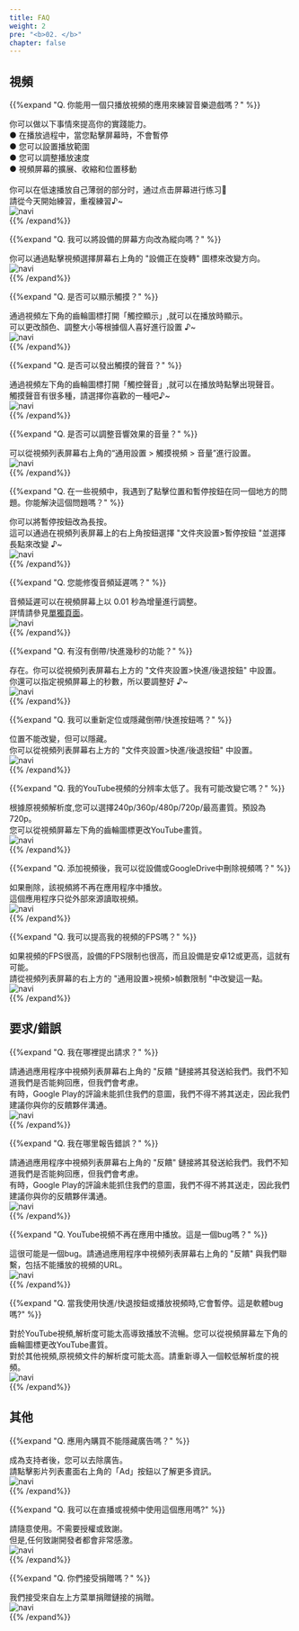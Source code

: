 ```yaml
---
title: FAQ
weight: 2
pre: "<b>02. </b>"
chapter: false
---
```


## 視頻

<!-- Q. 動画再生するだけのアプリで音/リズムゲームの練習になるのでしょうか？ -->
{{%expand "Q. 你能用一個只播放視頻的應用來練習音樂遊戲嗎？" %}}
<div class="balloon">
你可以做以下事情來提高你的實踐能力。<br>
● 在播放過程中，當您點擊屏幕時，不會暫停<br>
● 您可以設置播放範圍<br>
● 您可以調整播放速度<br>
● 視頻屏幕的擴展、收縮和位置移動<br>
<br>
你可以在低速播放自己薄弱的部分时，通过点击屏幕进行练习💪<br>請從今天開始練習，重複練習♪~
</div>
<div class="box"><img src="navi_001.png" alt="navi" class="img-right"></div>
{{% /expand%}}
<br>

<!-- Q. 縦向きにする事は出来ますか？ -->
{{%expand "Q. 我可以將設備的屏幕方向改為縱向嗎？" %}}
<div class="balloon">
你可以通過點擊視頻選擇屏幕右上角的 "設備正在旋轉" 圖標來改變方向。
</div>
<div class="box"><img src="navi_001.png" alt="navi" class="img-right"></div>
{{% /expand%}}
<br>

<!-- Q. タッチを表示する事は出来ますか？ -->
{{%expand "Q. 是否可以顯示觸摸？" %}}
<div class="balloon">
通過視頻左下角的齒輪圖標打開「觸控顯示」,就可以在播放時顯示。<br>可以更改顏色、調整大小等根據個人喜好進行設置 ♪~
</div>
<div class="box"><img src="navi_001.png" alt="navi" class="img-right"></div>
{{% /expand%}}
<br>

<!-- Q. タッチ音を鳴らす事は出来ますか？ -->
{{%expand "Q. 是否可以發出觸摸的聲音？" %}}
<div class="balloon">
通過視頻左下角的齒輪圖標打開「觸控聲音」,就可以在播放時點擊出現聲音。<br>
觸摸聲音有很多種，請選擇你喜歡的一種吧♪~
</div>
<div class="box"><img src="navi_001.png" alt="navi" class="img-right"></div>
{{% /expand%}}
<br>

<!-- Q. タッチ箇所を表示する事は出来ますか？ -->
<!--
{{%expand "Q. 能否顯示接觸點？" %}}
<div class="balloon">
您可以在應用中的 "設置 > 觸摸視頻 > 點" 中設置觸摸點的顯示設置。<br>
你還可以設置顏色和顯示大小，可以根據自己的喜好進行調整 ♪~
</div>
<div class="box"><img src="navi_002.png" alt="navi" class="img-right"></div>
{{% /expand%}}
<br>

<!-- Q. 効果音の音量調整は行なえますか？ -->
{{%expand "Q. 是否可以調整音響效果的音量？" %}}
<div class="balloon">
可以從視頻列表屏幕右上角的“通用設置 > 觸摸視頻 > 音量”進行設置。
</div>
<div class="box"><img src="navi_001.png" alt="navi" class="img-right"></div>
{{% /expand%}}
<br>

<!-- Q. プレイ動画によってはタップ位置と一時停止ボタンが同じ場所で困っています。どうにかなりませんか？ -->
{{%expand "Q. 在一些視頻中，我遇到了點擊位置和暫停按鈕在同一個地方的問題。你能解決這個問題嗎？" %}}
<div class="balloon">
你可以將暫停按鈕改為長按。<br>
這可以通過在視頻列表屏幕上的右上角按鈕選擇 "文件夾設置>暫停按鈕 "並選擇長點來改變 ♪~
</div>
<div class="box"><img src="navi_002.png" alt="navi" class="img-right"></div>
{{% /expand%}}
<br>

<!-- Q. 音ズレを直せますか？ -->
{{%expand "Q. 您能修復音頻延遲嗎？" %}}
<div class="balloon">
音頻延遲可以在視頻屏幕上以 0.01 秒為增量進行調整。<br>詳情請參見<a href="https://hyoromo.github.io/sound-game-training-android/zh-tw/features/#調整音頻延遲">單獨頁面</a>。
</div>
<div class="box"><img src="navi_001.png" alt="navi" class="img-right"></div>
{{% /expand%}}
<br>

<!-- Q. 数秒だけ巻き戻し/早送りする機能はありますか？ -->
{{%expand "Q. 有沒有倒帶/快進幾秒的功能？" %}}
<div class="balloon">
存在。你可以從視頻列表屏幕右上方的 "文件夾設置>快進/後退按鈕" 中設置。<br>
你還可以指定視頻屏幕上的秒數，所以要調整好 ♪~
</div>
<div class="box"><img src="navi_002.png" alt="navi" class="img-right"></div>
{{% /expand%}}
<br>

<!-- Q. 巻き戻し/早送りボタンを位置変更または非表示できますか？ -->
{{%expand "Q. 我可以重新定位或隱藏倒帶/快進按鈕嗎？" %}}
<div class="balloon">
位置不能改變，但可以隱藏。<br>
你可以從視頻列表屏幕右上方的 "文件夾設置>快進/後退按鈕" 中設置。
</div>
<div class="box"><img src="navi_001.png" alt="navi" class="img-right"></div>
{{% /expand%}}
<br>

<!-- Q. YouTube動画の解像度が低いです。変更出来ませんか？ -->
{{%expand "Q. 我的YouTube視頻的分辨率太低了。我有可能改變它嗎？" %}}
<div class="balloon">
根據原視頻解析度,您可以選擇240p/360p/480p/720p/最高畫質。預設為720p。<br>您可以從視頻屏幕左下角的齒輪圖標更改YouTube畫質。
</div>
<div class="box"><img src="navi_002.png" alt="navi" class="img-right"></div>
{{% /expand%}}
<br>

<!-- Q. 動画追加後に端末内やGoogleDriveから動画を削除しても大丈夫ですか？ -->
{{%expand "Q. 添加視頻後，我可以從設備或GoogleDrive中刪除視頻嗎？" %}}
<div class="balloon">
如果刪除，該視頻將不再在應用程序中播放。<br>這個應用程序只從外部來源讀取視頻。
</div>
<div class="box"><img src="navi_003.png" alt="navi" class="img-right"></div>
{{% /expand%}}
<br>

<!-- Q. 動画のFPSを上げることは出来ますか？ -->
{{%expand "Q. 我可以提高我的視頻的FPS嗎？" %}}
<div class="balloon">
如果視頻的FPS很高，設備的FPS限制也很高，而且設備是安卓12或更高，這就有可能。<br>請從視頻列表屏幕的右上方的 "通用設置>視頻>幀數限制 "中改變這一點。
</div>
<div class="box"><img src="navi_001.png" alt="navi" class="img-right"></div>
{{% /expand%}}
<br>

## 要求/錯誤

<!-- Q. 要望は何処からすればいいですか？ -->
{{%expand "Q. 我在哪裡提出請求？" %}}
<div class="balloon">
請通過應用程序中視頻列表屏幕右上角的 "反饋 "鏈接將其發送給我們。我們不知道我們是否能夠回應，但我們會考慮。<br>有時，Google Play的評論未能抓住我們的意圖，我們不得不將其送走，因此我們建議你與你的反饋夥伴溝通。
</div>
<div class="box"><img src="navi_001.png" alt="navi" class="img-right"></div>
{{% /expand%}}
<br>

<!-- Q. バグは何処から報告すればいいですか？ -->
{{%expand "Q. 我在哪里報告錯誤？" %}}
<div class="balloon">
請通過應用程序中視頻列表屏幕右上角的 "反饋" 鏈接將其發送給我們。我們不知道我們是否能夠回應，但我們會考慮。<br>有時，Google Play的評論未能抓住我們的意圖，我們不得不將其送走，因此我們建議你與你的反饋夥伴溝通。
</div>
<div class="box"><img src="navi_001.png" alt="navi" class="img-right"></div>
{{% /expand%}}
<br>

<!-- Q. YouTubeの動画がアプリ内で再生されなくなりました。これはバグですか？ -->
{{%expand "Q. YouTube視頻不再在應用中播放。這是一個bug嗎？" %}}
<div class="balloon">
這很可能是一個bug。請通過應用程序中視頻列表屏幕右上角的 "反饋" 與我們聯繫，包括不能播放的視頻的URL。
</div>
<div class="box"><img src="navi_003.png" alt="navi" class="img-right"></div>
{{% /expand%}}
<br>

<!-- Q. 早送り/巻き戻しボタンを使用したり、動画を再生していると一時停止します。これはバグですか？ -->
{{%expand "Q. 當我使用快進/快退按鈕或播放視頻時,它會暫停。這是軟體bug嗎?" %}}
<div class="balloon">
對於YouTube視頻,解析度可能太高導致播放不流暢。您可以從視頻屏幕左下角的齒輪圖標更改YouTube畫質。<br>對於其他視頻,原視頻文件的解析度可能太高。請重新導入一個較低解析度的視頻。
</div>
<div class="box"><img src="navi_001.png" alt="navi" class="img-right"></div>
{{% /expand%}}
<br>

## 其他

<!-- Q. 広告はアプリ内課金で消せませんか？ -->
{{%expand "Q. 應用內購買不能隱藏廣告嗎？" %}}
<div class="balloon">
成為支持者後，您可以去除廣告。<br>請點擊影片列表畫面右上角的「Ad」按鈕以了解更多資訊。
</div>
<div class="box"><img src="navi_001.png" alt="navi" class="img-right"></div>
{{% /expand%}}
<br>

<!-- Q. 配信または動画でこのアプリを使ってもいいですか？ -->
{{%expand "Q. 我可以在直播或視頻中使用這個應用嗎?" %}}
<div class="balloon">
請隨意使用。不需要授權或致謝。<br>但是,任何致謝開發者都會非常感激。
</div>
<div class="box"><img src="navi_002.png" alt="navi" class="img-right"></div>
{{% /expand%}}
<br>

<!-- Q. Donateは受け付けていますか？ -->
{{%expand "Q. 你們接受捐贈嗎？" %}}
<div class="balloon">
我們接受來自左上方菜單捐贈鏈接的捐贈。
</div>
<div class="box"><img src="navi_001.png" alt="navi" class="img-right"></div>
{{% /expand%}}
<br>